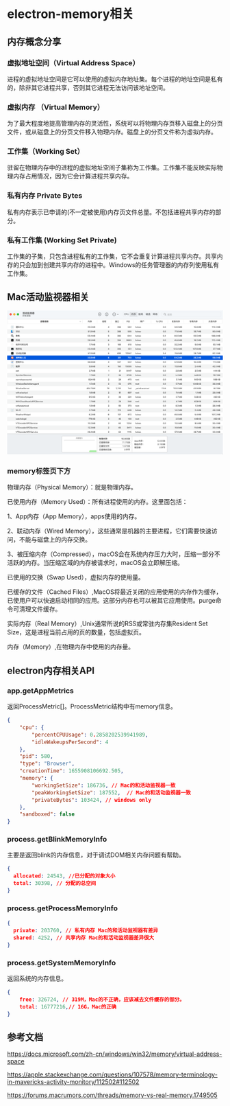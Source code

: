 # electron-memory相关

## 内存概念分享

### 虚拟地址空间（Virtual Address Space）

进程的虚拟地址空间是它可以使用的虚拟内存地址集。每个进程的地址空间是私有的，除非其它进程共享，否则其它进程无法访问该地址空间。

### 虚拟内存 （Virtual Memory）

为了最大程度地提高管理内存的灵活性，系统可以将物理内存页移入磁盘上的分页文件，或从磁盘上的分页文件移入物理内存。磁盘上的分页文件称为虚拟内存。

### 工作集（Working Set）

驻留在物理内存中的进程的虚拟地址空间子集称为工作集。工作集不能反映实际物理内存占用情况，因为它会计算进程共享内存。

### 私有内存 Private Bytes

私有内存表示已申请的(不一定被使用)内存页文件总量。不包括进程共享内存的部分。

### 私有工作集 (Working Set Private)

工作集的子集，只包含进程私有的工作集，它不会重复计算进程共享内存。共享内存的只会加到创建共享内存的进程中。Windows的任务管理器的内存列使用私有工作集。

## Mac活动监视器相关

![mac-activity-monitor](/note/assets/imgs/electron-memory/mac-memory.png)

### memory标签页下方

物理内存（Physical Memory）：就是物理内存。

已使用内存（Memory Used）：所有进程使用的内存。这里面包括：

1、App内存（App Memory），apps使用的内存。

2、联动内存（Wired Memory），这些通常是机器的主要进程，它们需要快速访问，不能与磁盘上的内存交换。

3、被压缩内存（Compressed），macOS会在系统内存压力大时，压缩一部分不活跃的内存。当压缩区域的内存被请求时，macOS会立即解压缩。

已使用的交换（Swap Used），虚拟内存的使用量。

已缓存的文件（Cached Files）,MacOS将最近关闭的应用使用的内存作为缓存，已使用户可以快速启动相同的应用。这部分内存也可以被其它应用使用。purge命令可清理文件缓存。

实际内存（Real Memory）,Unix通常所说的RSS或常驻内存集Resident Set Size，这是进程当前占用的页的数量，包括虚拟页。

内存（Memory）,在物理内存中使用的内存量。

## electron内存相关API

### app.getAppMetrics

返回ProcessMetric[]。ProcessMetric结构中有memory信息。

```json
{
    "cpu": {
        "percentCPUUsage": 0.2858202539941989, 
        "idleWakeupsPerSecond": 4
    }, 
    "pid": 580, 
    "type": "Browser", 
    "creationTime": 1655908106692.505, 
    "memory": {
        "workingSetSize": 186736, // Mac的和活动监视器一致
        "peakWorkingSetSize": 187552,  // Mac的和活动监视器一致
        "privateBytes": 103424, // windows only
    }, 
    "sandboxed": false
}
```

### process.getBlinkMemoryInfo

主要是返回blink的内存信息，对于调试DOM相关内存问题有帮助。

```json
{
  allocated: 24543, //已分配的对象大小
  total: 30398, // 分配的总空间
}
```

### process.getProcessMemoryInfo


```json
{
  private: 203760, // 私有内存 Mac的和活动监视器有差异
  shared: 4252, // 共享内存 Mac的和活动监视器差异很大
}
```


### process.getSystemMemoryInfo

返回系统的内存信息。

```json
{
    free: 326724, // 319M，Mac的不正确，应该减去文件缓存的部分。
    total: 16777216,// 16G，Mac的正确
}
```


## 参考文档

https://docs.microsoft.com/zh-cn/windows/win32/memory/virtual-address-space


https://apple.stackexchange.com/questions/107578/memory-terminology-in-mavericks-activity-monitory/112502#112502

https://forums.macrumors.com/threads/memory-vs-real-memory.1749505

